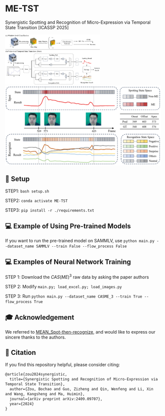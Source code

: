 # ME-TST

Synergistic Spotting and Recognition of Micro-Expression via Temporal State Transition [ICASSP 2025]

<img src="./figures/framework.jpg" alt="framework" style="zoom: 30%;" />


<img src="./figures/result.jpg" alt="framework" style="zoom: 50%;" />



## 🔧 Setup

STEP1: `bash setup.sh`

STEP2: `conda activate ME-TST`

STEP3: `pip install -r ./requirements.txt` 



## 💻 Example of Using Pre-trained Models

If you want to run the pre-trained model on SAMMLV, use `python main.py --dataset_name SAMMLV --train False --flow_process False`



## 💻 Examples of Neural Network Training

STEP 1: Download the $CAS(ME)^3$ raw data by asking the paper authors

STEP 2: Modify `main.py; load_excel.py; load_images.py`

STEP 3: Run `python main.py --dataset_name CASME_3 --train True --flow_process True`



## 🎓 Acknowledgement

We referred to [MEAN_Spot-then-recognize](https://github.com/genbing99/MEAN_Spot-then-recognize), and would like to express our sincere thanks to the authors.



## 📜 Citation

If you find this repository helpful, please consider citing:

```
@article{zou2024synergistic,
  title={Synergistic Spotting and Recognition of Micro-Expression via Temporal State Transition},
  author={Zou, Bochao and Guo, Zizheng and Qin, Wenfeng and Li, Xin and Wang, Kangsheng and Ma, Huimin},
  journal={arXiv preprint arXiv:2409.09707},
  year={2024}
}
```
